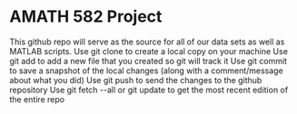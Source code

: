 # AMATH 582 Project

This github repo will serve as the source for all of our data sets as well as MATLAB scripts.
Use git clone to create a local copy on your machine
Use git add to add a new file that you created so git will track it
Use git commit to save a snapshot of the local changes (along with a comment/message about what you did)
Use git push to send the changes to the github repository
Use git fetch --all or git update to get the most recent edition of the entire repo
